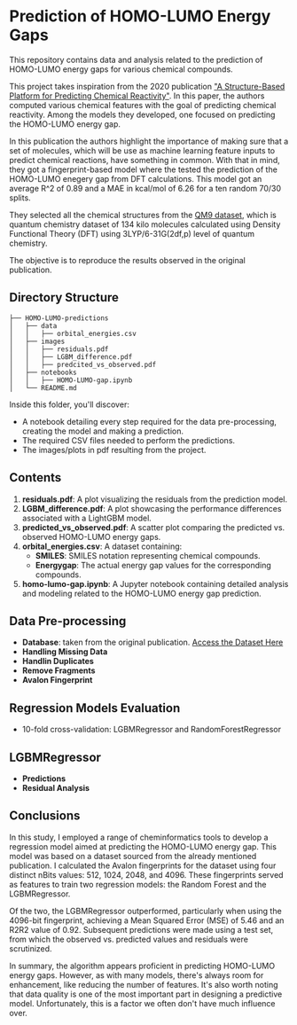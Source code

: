 # Prediction of HOMO-LUMO Energy Gaps

This repository contains data and analysis related to the prediction of HOMO-LUMO energy gaps for various chemical compounds.

This project takes inspiration from the 2020 publication ["A Structure-Based Platform for Predicting Chemical Reactivity"](https://www-sciencedirect-com.lama.univ-amu.fr/science/article/pii/S2451929420300851). In this paper, the authors computed various chemical features with the goal of predicting chemical reactivity. Among the models they developed, one focused on predicting the HOMO-LUMO energy gap.

In this publication the authors highlight the importance of making sure that a set of molecules, which will be use as machine learning feature inputs to predict chemical reactions, have something in common. With that in mind, they got a fingerprint-based model where the tested the prediction of the HOMO-LUMO enegery gap from DFT calculations. This model got an average R^2 of 0.89 and a MAE in kcal/mol of 6.26 for a ten random 70/30 splits.

They selected all the chemical structures from the [QM9 dataset](http://dx.doi.org/10.1038/sdata.2014.22), which is quantum chemistry dataset of 134 kilo molecules calculated using Density Functional Theory (DFT) using 3LYP/6-31G(2df,p) level of quantum chemistry.

The objective is to reproduce the results observed in the original publication.

## Directory Structure

```
├── HOMO-LUMO-predictions
│   ├── data
│   │   ├── orbital_energies.csv
│   ├── images
│   │   ├── residuals.pdf
│   │   ├── LGBM_difference.pdf
│   │   ├── predcited_vs_observed.pdf
│   ├── notebooks
│   │   ├── HOMO-LUMO-gap.ipynb
│   └── README.md
```

Inside this folder, you'll discover:

- A notebook detailing every step required for the data pre-processing, creating the model and making a prediction.
- The required CSV files needed to perform the predictions.
- The images/plots in pdf resulting from the project.

## Contents

1. **residuals.pdf**: A plot visualizing the residuals from the prediction model.
2. **LGBM_difference.pdf**: A plot showcasing the performance differences associated with a LightGBM model.
3. **predicted_vs_observed.pdf**: A scatter plot comparing the predicted vs. observed HOMO-LUMO energy gaps.
4. **orbital_energies.csv**: A dataset containing:
   - **SMILES**: SMILES notation representing chemical compounds.
   - **Energygap**: The actual energy gap values for the corresponding compounds.
5. **homo-lumo-gap.ipynb**: A Jupyter notebook containing detailed analysis and modeling related to the HOMO-LUMO energy gap prediction.

## Data Pre-processing

- **Database**: taken from the original publication. [Access the Dataset Here](https://zivgitlab.uni-muenster.de/m_kueh11/fp-dm-tool/-/blob/master/DataAndSoftware_S1-S4.zip?ref_type=heads)
- **Handling Missing Data**
- **Handlin Duplicates**
- **Remove Fragments**
- **Avalon Fingerprint**

## Regression Models Evaluation

- 10-fold cross-validation: LGBMRegressor and RandomForestRegressor

## LGBMRegressor
- **Predictions**
- **Residual Analysis**

## Conclusions

In this study, I employed a range of cheminformatics tools to develop a regression model aimed at predicting the HOMO-LUMO energy gap. This model was based on a dataset sourced from the already mentioned publication. I calculated the Avalon fingerprints for the dataset using four distinct nBits values: 512, 1024, 2048, and 4096. These fingerprints served as features to train two regression models: the Random Forest and the LGBMRegressor.

Of the two, the LGBMRegressor outperformed, particularly when using the 4096-bit fingerprint, achieving a Mean Squared Error (MSE) of 5.46 and an R2R2 value of 0.92. Subsequent predictions were made using a test set, from which the observed vs. predicted values and residuals were scrutinized.

In summary, the algorithm appears proficient in predicting HOMO-LUMO energy gaps. However, as with many models, there's always room for enhancement, like reducing the number of features. It's also worth noting that data quality is one of the most important part in designing a predictive model. Unfortunately, this is a factor we often don't have much influence over.

